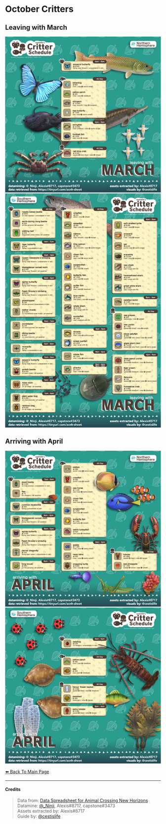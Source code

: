 # October Critters

<head>
    <meta name="twitter:card" content="summary" />
    <meta name="twitter:site" content="@cestislife"/>
    <meta name="twitter:title" content="cestislife's Critter Schedule: April"/>
    <meta name="twitter:image" content="https://cestislife.github.io/card.png"/>
</meta>
</head>

## Leaving with March
[![NH Leaving September](/img/NH_mar_out.png)](/img/NH_mar_out.png)
[![SH Leaving September](/img/SH_mar_out.png)](/img/SH_mar_out.png)

## Arriving with April
[![NH Arriving October](/img/NH_apr_in.png)](/img/NH_apr_in.png)
[![SH Arriving October](/img/SH_apr_in.png)](/img/SH_apr_in.png)
   
[⬅️ Back To Main Page](https://cestislife.github.io)

***

#### Credits
> Data from: [Data Spreadsheet for Animal Crossing New Horizons](https://tinyurl.com/acnh-sheet)   
> Datamine: [@_Ninji](https://twitter.com/_ninji), Alexis#8717, capstone#3473   
> Assets extracted by: Alexis#8717   
> Guide by: [@cestislife](https://twitter.com/cestislife)
